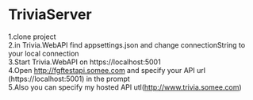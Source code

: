 # TriviaServer
 1.clone project <br />
 2.in Trivia.WebAPI find appsettings.json and change connectionString to your local connection <br />
 3.Start Trivia.WebAPI on https://localhost:5001 <br />
 4.Open http://fgftestapi.somee.com and specify your API url (https://localhost:5001) in the prompt <br />
 5.Also you can specify my hosted API utl(http://www.trivia.somee.com) <br />

